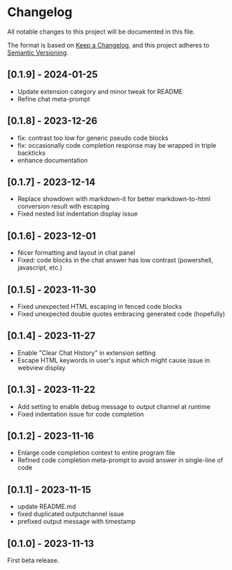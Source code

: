 # Changelog

All notable changes to this project will be documented in this file.

The format is based on [Keep a Changelog](https://keepachangelog.com/en/1.0.0/),
and this project adheres to [Semantic Versioning](https://semver.org/spec/v2.0.0.html).

## [0.1.9] - 2024-01-25

- Update extension category and minor tweak for README
- Refine chat meta-prompt

## [0.1.8] - 2023-12-26

- fix: contrast too low for generic pseudo code blocks
- fix: occasionally code completion response may be wrapped in triple backticks
- enhance documentation

## [0.1.7] - 2023-12-14

- Replace showdown with markdown-it for better markdown-to-html conversion result with escaping
- Fixed nested list indentation display issue

## [0.1.6] - 2023-12-01

- Nicer formatting and layout in chat panel
- Fixed: code blocks in the chat answer has low contrast (powershell, javascript, etc.)

## [0.1.5] - 2023-11-30

- Fixed unexpected HTML escaping in fenced code blocks
- Fixed unexpected double quotes embracing generated code (hopefully)

## [0.1.4] - 2023-11-27

- Enable "Clear Chat History" in extension setting
- Escape HTML keywords in user's input which might cause issue in webview display

## [0.1.3] - 2023-11-22

- Add setting to enable debug message to output channel at runtime
- Fixed indentation issue for code completion

## [0.1.2] - 2023-11-16

- Enlarge code completion context to entire program file
- Refined code completion meta-prompt to avoid answer in single-line of code

## [0.1.1] - 2023-11-15

- update README.md
- fixed duplicated outputchannel issue
- prefixed output message with timestamp

## [0.1.0] - 2023-11-13

First beta release.
